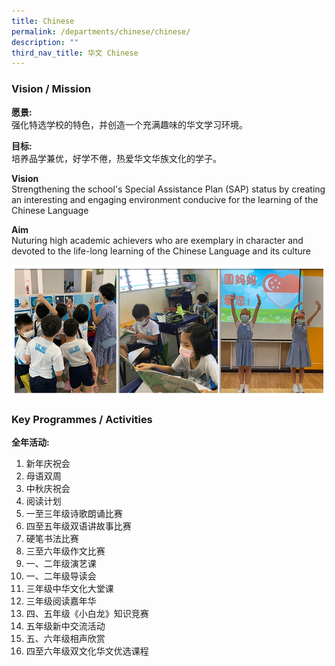 ```yaml
---
title: Chinese
permalink: /departments/chinese/chinese/
description: ""
third_nav_title: 华文 Chinese
---
```


### Vision / Mission

**愿景:** <br>
强化特选学校的特色，并创造一个充满趣味的华文学习环境。  

**目标:** <br>
培养品学兼优，好学不倦，热爱华文华族文化的学子。

**Vision** <br>
Strengthening the school's Special Assistance Plan (SAP) status by creating an interesting and engaging environment conducive for the learning of the Chinese Language

**Aim** <br>
Nuturing high academic achievers who are exemplary in character and devoted to the life-long learning of the Chinese Language and its culture

![](/images/BANNER_CHINESE_2021.jpg)

### Key Programmes / Activities

**全年活动:**
1. 新年庆祝会
2. 母语双周
3. 中秋庆祝会
4. 阅读计划
5. 一至三年级诗歌朗诵比赛
6. 四至五年级双语讲故事比赛
7. 硬笔书法比赛
8. 三至六年级作文比赛
9. 一、二年级演艺课
10. 一、二年级导读会
11. 三年级中华文化大堂课
12. 三年级阅读嘉年华
13. 四、五年级《小白龙》知识竞赛 
14. 五年级新中交流活动
15. 五、六年级相声欣赏
16. 四至六年级双文化华文优选课程